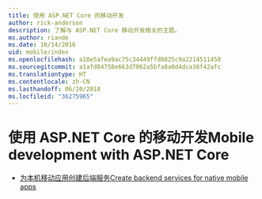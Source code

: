 ```yaml
---
title: 使用 ASP.NET Core 的移动开发
author: rick-anderson
description: 了解与 ASP.NET Core 移动开发相关的主题。
ms.author: riande
ms.date: 10/14/2016
uid: mobile/index
ms.openlocfilehash: a10e5afea9ac75c34449ffd0825c9a2214511450
ms.sourcegitcommit: a1afd04758e663d7062a5bfa8a0d4dca38f42afc
ms.translationtype: HT
ms.contentlocale: zh-CN
ms.lasthandoff: 06/20/2018
ms.locfileid: "36275965"
---
```

# <a name="mobile-development-with-aspnet-core"></a><span data-ttu-id="c27bb-103">使用 ASP.NET Core 的移动开发</span><span class="sxs-lookup"><span data-stu-id="c27bb-103">Mobile development with ASP.NET Core</span></span>

*   [<span data-ttu-id="c27bb-104">为本机移动应用创建后端服务</span><span class="sxs-lookup"><span data-stu-id="c27bb-104">Create backend services for native mobile apps</span></span>](native-mobile-backend.md)
